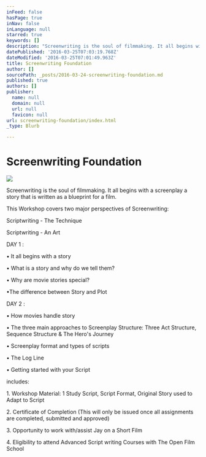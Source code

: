 ```yaml
---
inFeed: false
hasPage: true
inNav: false
inLanguage: null
starred: true
keywords: []
description: "Screenwriting is the soul of filmmaking. It all begins with a screenplay a story that is written as a blueprint for a film.\_"
datePublished: '2016-03-25T07:03:19.768Z'
dateModified: '2016-03-25T07:01:49.963Z'
title: Screenwriting Foundation
author: []
sourcePath: _posts/2016-03-24-screenwriting-foundation.md
published: true
authors: []
publisher:
  name: null
  domain: null
  url: null
  favicon: null
url: screenwriting-foundation/index.html
_type: Blurb

---
```

# Screenwriting Foundation
![](https://the-grid-user-content.s3-us-west-2.amazonaws.com/be4e3245-e34b-4de5-8877-07b98c84e10b.png)

Screenwriting is the soul of filmmaking. It all begins with a screenplay a story that is written as a blueprint for a film. 

This Workshop covers two major perspectives of Screenwriting: 

Scriptwriting - The Technique 

Scriptwriting - An Art

DAY 1 :

• It all begins with a story

• What is a story and why do we tell them?  

• Why are movie stories special?

•The difference between Story and Plot

DAY 2 :

• How movies handle story

• The three main approaches to Screenplay Structure:  Three Act Structure, Sequence Structure & The Hero's Journey

• Screenplay format and types of scripts

• The Log Line

• Getting started with your Script

includes: 

1\. Workshop Material: 1 Study Script, Script Format, Original Story used to Adapt to Script

2\. Certificate of Completion (This will only be issued once all assignments are completed, submitted and approved) 

3\. Opportunity to work with/assist Jay on a Short Film 

4\. Eligibility to attend Advanced Script writing Courses with The Open Film School